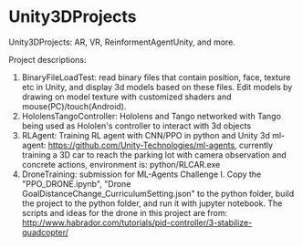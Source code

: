 # Unity3DProjects
Unity3DProjects: AR, VR, ReinformentAgentUnity, and more.

Project descriptions:

1. BinaryFileLoadTest: read binary files that contain position, face, texture etc in 
Unity, and display 3d models based on these files. Edit models by drawing on model 
texture with customized shaders and mouse(PC)/touch(Android).
2. HololensTangoController: Hololens and Tango networked with Tango being used as Hololen's
controller to interact with 3d objects
3. RLAgent: Training RL agent with CNN/PPO in python and Unity 3d ml-agent: https://github.com/Unity-Technologies/ml-agents, currently training a 3D car to reach the 
parking lot with camera observation and concrete actions, environment is: python/RLCAR.exe 
4. DroneTraining: submission for ML-Agents Challenge I. Copy the "PPO_DRONE.ipynb", "Drone
GoalDistanceChange_CurriculumSetting.json" to the python folder, build the project to the 
python folder, and run it with jupyter notebook. The scripts and ideas for the drone in this
project are from: http://www.habrador.com/tutorials/pid-controller/3-stabilize-quadcopter/